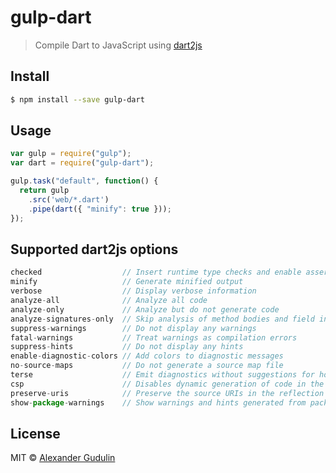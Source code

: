 # gulp-dart

> Compile Dart to JavaScript using [dart2js](https://www.dartlang.org/tools/dart2js/)


## Install

```sh
$ npm install --save gulp-dart
```


## Usage

```js
var gulp = require("gulp");
var dart = require("gulp-dart");

gulp.task("default", function() {
  return gulp
    .src('web/*.dart')
    .pipe(dart({ "minify": true }));
});
```

## Supported dart2js options
```js
checked                  // Insert runtime type checks and enable assertions (checked mode)
minify                   // Generate minified output
verbose                  // Display verbose information
analyze-all              // Analyze all code
analyze-only             // Analyze but do not generate code
analyze-signatures-only  // Skip analysis of method bodies and field initializers
suppress-warnings        // Do not display any warnings
fatal-warnings           // Treat warnings as compilation errors
suppress-hints           // Do not display any hints
enable-diagnostic-colors // Add colors to diagnostic messages
no-source-maps           // Do not generate a source map file
terse                    // Emit diagnostics without suggestions for how to get rid of the diagnosed problems
csp                      // Disables dynamic generation of code in the generated output
preserve-uris            // Preserve the source URIs in the reflection data
show-package-warnings    // Show warnings and hints generated from packages
```

## License

MIT © [Alexander Gudulin](http://gudulin.com)
